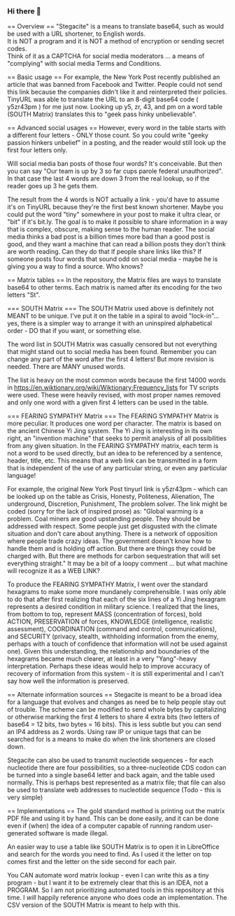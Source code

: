 ### Hi there 👋

<!--
**Stegacite/stegacite** is a ✨ _special_ ✨ repository because its `README.md` (this file) appears on your GitHub profile. -->

== Overview ==
"Stegacite" is a means to translate base64, such as would be used with a URL shortener, to English words.  
It is NOT a program and it is NOT a method of encryption or sending secret codes.  
Think of it as a CAPTCHA for social media moderators ... a means of "complying" with social media Terms and Conditions.

== Basic usage ==
For example, the New York Post recently published an article that was banned from Facebook and Twitter.
People could not send this link because the companies didn't like it and reinterpreted their policies.
TinyURL was able to translate the URL to an 8-digit base64 code ( y5zr43pm ) for me just now.
Looking up y5, zr, 43, and pm on a word table (SOUTH Matrix) translates this to "geek pass hinky unbelievable".

== Advanced social usages ==
However, every word in the table starts with a different four letters - ONLY those count.
So you could write "geeky passion hinkers unbelief" in a posting, and the reader would still look up the first four letters only.

Will social media ban posts of those four words?  It's conceivable.
But then you can say "Our team is up by 3 so far cups parole federal unauthorized".
In that case the last 4 words are down 3 from the real lookup, so if the reader goes up 3 he gets them.

The result from the 4 words is NOT actually a link - you'd have to assume it's on TinyURL because they're the first best known shortener.
Maybe you could put the word "tiny" somewhere in your post to make it ultra clear, or "bit" if it's bit.ly.
The goal is to make it possible to share information in a way that is complex, obscure, making sense to the human reader.
The social media thinks a bad post is a billion times more bad than a good post is good, and they want a machine
that can read a billion posts they don't think are worth reading.  Can they do that if people share links like this?
If someone posts four words that sound odd on social media - maybe he is giving you a way to find a source.  Who knows?

== Matrix tables ==
In the repository, the Matrix files are ways to translate base64 to other terms.  Each matrix is named after its encoding for the two letters "St".

=== SOUTH Matrix ===
The SOUTH Matrix used above is definitely not MEANT to be unique.  I've put it on the table in a spiral to avoid "lock-in"...
yes, there is a simpler way to arrange it with an uninspired alphabetical order - DO that if you want, or something else.

The word list in SOUTH Matrix was casually censored but not everything that might stand out to social media has been found.
Remember you can change any part of the word after the first 4 letters!  But more revision is needed.  There are MANY unused words.

The list is heavy on the most common words because the first 14000 words in https://en.wiktionary.org/wiki/Wiktionary:Frequency_lists
for TV scripts were used.  These were heavily revised, with most proper names removed and only one word with a given first 4 letters
can be used in the table.

=== FEARING SYMPATHY Matrix ===
The FEARING SYMPATHY Matrix is more peculiar.  It produces one word per character.  The matrix is based on the ancient Chinese Yi Jing system.
The Yi Jing is interesting in its own right, an "invention machine" that seeks to permit analysis of all possibilities from any given situation.
In the FEARING SYMPATHY matrix, each term is not a word to be used directly, but an idea to be referenced by a sentence, header, title, etc.
This means that a web link can be transmitted in a form that is independent of the use of any particular string, or even any particular language!

For example, the original New York Post tinyurl link is y5zr43pm - which can be looked up on the table as Crisis, Honesty, Politeness, Alienation,
The underground, Discretion, Punishment, The problem solver.  The link might be coded (sorry for the lack of inspired prose) as:
"Global warming is a problem.  Coal miners are good upstanding people.  They should be addressed with respect.  Some people just get disgusted with the climate situation and don't care about anything.  There is a network of opposition where people trade crazy ideas.  The government doesn't know how to handle them and is holding off action.  But there are things they could be charged with.  But there are methods for carbon sequestration that will set everything straight."
It may be a bit of a loopy comment ... but what machine will recognize it as a WEB LINK? 

To produce the FEARING SYMPATHY Matrix, I went over the standard hexagrams to make some more mundanely comprehensible.  I was only able to do that
after first realizing that each of the six lines of a Yi Jing hexagram represents a desired condition in military science.  I realized that the lines,
from bottom to top, represent MASS (concentration of forces), bold ACTION, PRESERVATION of forces, KNOWLEDGE (intelligence, realistic assessment),
COORDINATION (command and control, communications), and SECURITY (privacy, stealth, withholding information from the enemy, perhaps with a touch of confidence
that information will not be used against one).  Given this understanding, the relationship and boundaries of the hexagrams became much clearer, at least in a
very "Yang"-heavy interpretation.  Perhaps these ideas would help to improve accuracy of recovery of information from this system - it is still experimental and
I can't say how well the information is preserved.

== Alternate information sources ==
Stegacite is meant to be a broad idea for a language that evolves and changes as need be to help people stay out of trouble.
The scheme can be modified to send whole bytes by capitalizing or otherwise marking the first 4 letters to share 4 extra bits
(two letters of base64 = 12 bits, two bytes = 16 bits).  This is less subtle but you can send an IP4 address as 2 words.
Using raw IP or unique tags that can be searched for is a means to make do when the link shorteners are closed down.

Stegacite can also be used to transmit nucleotide sequences - for each nucleotide there are four possibilities, so a three-nucleotide CDS codon can
be turned into a single base64 letter and back again, and the table used normally.  This is perhaps best represented as a matrix file; that file can also
be used to translate web addresses to nucleotide sequence (Todo - this is very simple)

== Implementations ==
The gold standard method is printing out the matrix PDF file and using it by hand.  This can be done easily, and it can be done even if (when) the idea
of a computer capable of running random user-generated software is made illegal.

An easier way to use a table like SOUTH Matrix is to open it in LibreOffice and search for the words you need to find.
As I used it the letter on top comes first and the letter on the side second for each pair.

You CAN automate word matrix lookup - even I can write this as a tiny program - but I want it to be extremely clear that this is an IDEA, not a PROGRAM.
So I am not prioritizing automated tools in this repository at this time.  I *will* happily reference anyone who does code an implementation.
The CSV version of the SOUTH Matrix is meant to help with this.
